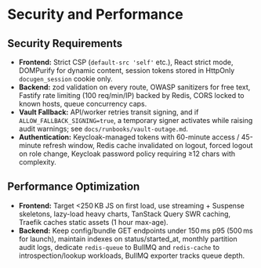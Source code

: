 # Security and Performance
## Security Requirements
- **Frontend:** Strict CSP (`default-src 'self'` etc.), React strict mode, DOMPurify for dynamic content, session tokens stored in HttpOnly `docugen_session` cookie only.
- **Backend:** zod validation on every route, OWASP sanitizers for free text, Fastify rate limiting (100 req/min/IP) backed by Redis, CORS locked to known hosts, queue concurrency caps.
- **Vault Fallback:** API/worker retries transit signing, and if `ALLOW_FALLBACK_SIGNING=true`, a temporary signer activates while raising audit warnings; see `docs/runbooks/vault-outage.md`.
- **Authentication:** Keycloak-managed tokens with 60-minute access / 45-minute refresh window, Redis cache invalidated on logout, forced logout on role change, Keycloak password policy requiring ≥12 chars with complexity.

## Performance Optimization
- **Frontend:** Target <250 KB JS on first load, use streaming + Suspense skeletons, lazy-load heavy charts, TanStack Query SWR caching, Traefik caches static assets (1 hour max-age).
- **Backend:** Keep config/bundle GET endpoints under 150 ms p95 (500 ms for launch), maintain indexes on status/started_at, monthly partition audit logs, dedicate `redis-queue` to BullMQ and `redis-cache` to introspection/lookup workloads, BullMQ exporter tracks queue depth.
